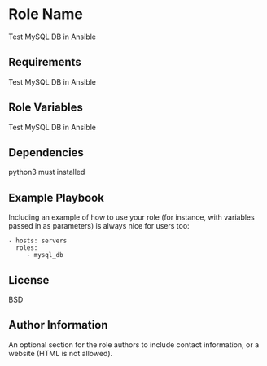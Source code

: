 Role Name
=========

Test MySQL DB in Ansible

Requirements
------------

Test MySQL DB in Ansible

Role Variables
--------------

Test MySQL DB in Ansible

Dependencies
------------

python3 must installed

Example Playbook
----------------

Including an example of how to use your role (for instance, with variables passed in as parameters) is always nice for users too:

    - hosts: servers
      roles:
         - mysql_db

License
-------

BSD

Author Information
------------------

An optional section for the role authors to include contact information, or a website (HTML is not allowed).
